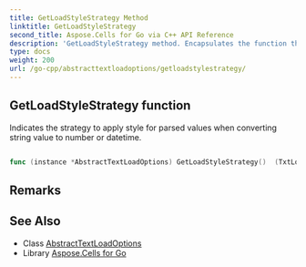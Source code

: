```yaml
---
title: GetLoadStyleStrategy Method 
linktitle: GetLoadStyleStrategy
second_title: Aspose.Cells for Go via C++ API Reference
description: 'GetLoadStyleStrategy method. Encapsulates the function that represents getloadstylestrategy in Go.'
type: docs
weight: 200
url: /go-cpp/abstracttextloadoptions/getloadstylestrategy/
---
```


## GetLoadStyleStrategy function

Indicates the strategy to apply style for parsed values when converting string value to number or datetime.

```go

func (instance *AbstractTextLoadOptions) GetLoadStyleStrategy()  (TxtLoadStyleStrategy,  error) 

```

## Remarks


## See Also

* Class [AbstractTextLoadOptions](../)
* Library [Aspose.Cells for Go](../../)
